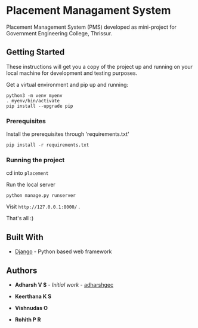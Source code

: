 # Placement Managament System

Placement Management System (PMS) developed as mini-project for Government Engineering College, Thrissur. 

## Getting Started

These instructions will get you a copy of the project up and running on your local machine for development and testing purposes.

Get a virtual environment and pip up and running:
```
python3 -m venv myenv
. myenv/bin/activate
pip install --upgrade pip
```

### Prerequisites

Install the prerequisites through 'requirements.txt'

```
pip install -r requirements.txt
```

### Running the project

cd into ```placement```

Run the local server

```
python manage.py runserver
```

Visit ```http://127.0.0.1:8000/``` .

That's all :)

## Built With

* [Django](https://docs.djangoproject.com/en/1.11/) - Python based web framework

## Authors

* **Adharsh V S** - *Initial work* - [adharshgec](https://github.com/adharshgec)

* **Keerthana K S** 

* **Vishnudas O** 

* **Rohith P R** 


